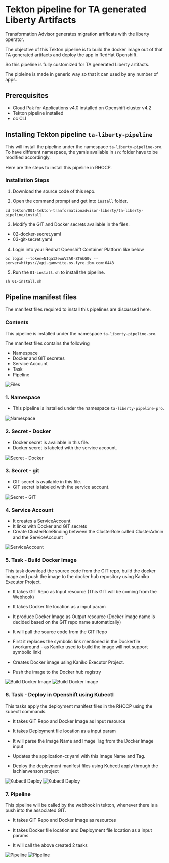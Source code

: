 # Tekton pipeline for TA generated Liberty Artifacts

Transformation Advisor generates migration artificats with the liberty operator.

The objective of this Tekton pipeline is to build the docker image out of that TA generated artifacts and deploy the app in RedHat Openshift.

So this pipeline is fully customized for TA generated Liberty artifacts.

The pipleine is made in generic way so that it can used by any number of apps.

## Prerequisites

* Cloud Pak for Applications v4.0 installed on Openshift cluster v4.2
* Tekton pipeline installed
* oc CLI

## Installing Tekton pipeline `ta-liberty-pipeline`

This will install the pipeline under the namespace `ta-liberty-pipeline-pro`. To have different namespace,  the yamls available in `src` folder have to be modified accordingly.

Here are the steps to install this pipeline in RHOCP.

### Installation Steps

1. Download the source code of this repo. 

2. Open the command prompt and get into `install` folder.

```
cd tekton/001-tekton-tranformationadvisor-liberty/ta-liberty-pipeline/install
```

3. Modify the GIT and Docker secrets available in the files.

* 02-docker-secret.yaml
* 03-git-secret.yaml

4. Login into your Redhat Openshift Container Platform like below

```
oc login --token=NIqa12ewuV2AR-ZTAbG0v --server=https://api.ganwhite.os.fyre.ibm.com:6443
```

5. Run the `01-install.sh` to install the pipeline.

```
sh 01-install.sh
```

## Pipeline manifest files

The manifest files required to install this pipelines are discussed here.

### Contents

This pipeline is installed under the namespace `ta-liberty-pipeline-pro`.

The manifest files contains the following

* Namespace
* Docker and GIT secretes
* Service Account
* Task
* Pipeline



![ Files](images/01-all-files.png?raw=true "Files")

### 1. Namespace

* This pipeline is installed under the namespace `ta-liberty-pipeline-pro`.

![ Namespace](images/02-namespace.png?raw=true "Namespace")

### 2. Secret - Docker

* Docker secret is available in this file.
* Docker secret is labeled with the service account.

![ Secret - Docker](images/03-secret-docker.png?raw=true "Secret - Docker")

### 3. Secret - git

* GIT secret is available in this file.
* GIT secret is labeled with the service account.

![ Secret - GIT](images/04-secret-git.png?raw=true "Secret - GIT")

### 4. Service Account

* It creates a ServiceAccount
* It links with Docker and GIT secrets
* Create ClusterRoleBinding between the ClusterRole called ClusterAdmin and the ServiceAccount

![ ServiceAccount](images/05-service-account.png?raw=true "ServiceAccount")

### 5. Task - Build Docker Image

This task download the source code from the GIT repo, build the docker image and push the image to the docker hub repository using Kaniko Executor Project.

* It takes GIT Repo as Input resource  (This GIT will be coming from the Webhook)
* It takes Docker file location as a input param 
* It produce Docker Image as Output resource (Docker image name is decided based on the GIT repo name automatically)

* It will pull the source code from the GIT Repo
* First it replaces the symbolic link mentioned in the Dockerfile (workaround - as Kaniko used to build the image will not support symbolic link)
* Creates Docker image using Kaniko Executor Project.
* Push the image to the Docker hub registry

![ Build Docker Image](images/06-task-build-docker-image-1.png?raw=true "Build Docker Image")
![ Build Docker Image](images/07-task-build-docker-image-2.png?raw=true "Build Docker Image")

### 6. Task - Deploy in Openshift using Kubectl

This tasks apply the deployment manifest files in the RHOCP using the kubectl commands.

* It takes GIT Repo and Docker Image as Input resource 
* It takes Deployment file location as a input param 

* It will parse the Image Name and Image Tag from the Docker Image input
* Updates the application-cr.yaml with this Image Name and Tag.
* Deploy the deployment manifest files using Kubectl apply through the lachlanvenson project

![ Kubectl Deploy](images/08-task-deploy-kubectl-1.png?raw=true "Kubectl Deploy")
![ Kubectl Deploy](images/09-task-deploy-kubectl-2.png?raw=true "Kubectl Deploy")

### 7. Pipeline

This pipeline will be called by the webhook in tekton, whenever there is a push into the associated GIT.

* It takes GIT Repo and Docker Image as resources
* It takes Docker file location  and Deployment file location as a input params

* It will call the above created 2 tasks

![ Pipeline](images/10-pipeline-1.png?raw=true "Pipeline")
![ Pipeline](images/11-pipeline-2.png?raw=true "Pipeline")

